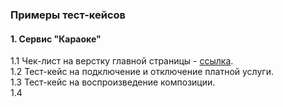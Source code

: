 ### Примеры тест-кейсов

#### 1. Сервис "Караоке"
1.1 Чек-лист на верстку главной страницы - [ссылка](https://github.com/rsmvdeellc/test_cases/blob/main/Karaoke.tele2/ui_check_list.md).   
1.2 Тест-кейс на подключение и отключение платной услуги.   
1.3  Тест-кейс на воспроизведение композиции.  
1.4




